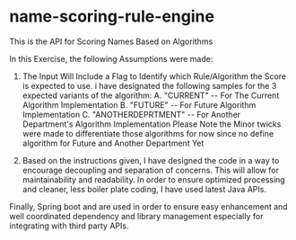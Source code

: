 # name-scoring-rule-engine
This is the API for Scoring Names Based on Algorithms

In this Exercise, the following Assumptions were made:
1. The Input Will Include a Flag to Identify which Rule/Algorithm the Score is expected to use. i have designated the following samples for the 3 expected variants of the algorithm:
  A. "CURRENT" -- For The Current Algorithm Implementation
  B. "FUTURE" -- For Future Algorithm Implementation
  C. "ANOTHERDEPRTMENT" -- For Another Department's Algorithm Implementation
  Please Note the Minor twicks were made to differentiate those algorithms for now since no define algorithm for Future and Another Department Yet
  
  2. Based on the instructions given, I have designed the code in a way to encourage decoupling and separation of concerns. This will allow for maintainability and readability.
  In order to ensure optimized processing and cleaner, less boiler plate coding, I have used latest Java APIs. 
  
  Finally, Spring boot and are used in order to ensure easy enhancement and well coordinated dependency and library management especially for integrating with third party APIs.
